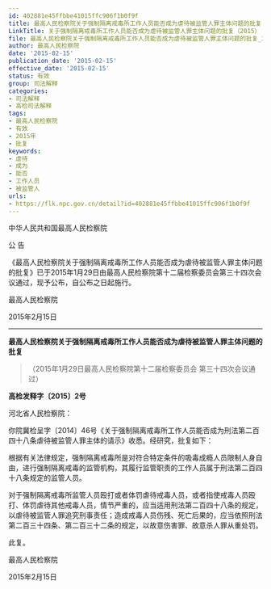 ```yaml
---
id: 402881e45ffbbe41015ffc906f1b0f9f
title: 最高人民检察院关于强制隔离戒毒所工作人员能否成为虐待被监管人罪主体问题的批复
LinkTitle: 关于强制隔离戒毒所工作人员能否成为虐待被监管人罪主体问题的批复（2015）
file: 最高人民检察院关于强制隔离戒毒所工作人员能否成为虐待被监管人罪主体问题的批复_20150215_402881e45ffbbe41015ffc906f1b0f9f.docx
author: 最高人民检察院
date: '2015-02-15'
publication_date: '2015-02-15'
effective_date: '2015-02-15'
status: 有效
group: 司法解释
categories:
- 司法解释
- 高检司法解释
tags:
- 最高人民检察院
- 有效
- 2015年
- 批复
keywords:
- 虐待
- 成为
- 能否
- 工作人员
- 被监管人
urls:
- https://flk.npc.gov.cn/detail?id=402881e45ffbbe41015ffc906f1b0f9f
---
```


中华人民共和国最高人民检察院

公 告

《最高人民检察院关于强制隔离戒毒所工作人员能否成为虐待被监管人罪主体问题的批复》已于2015年1月29日由最高人民检察院第十二届检察委员会第三十四次会议通过，现予公布，自公布之日起施行。

最高人民检察院

2015年2月15日

---

**最高人民检察院关于强制隔离戒毒所工作人员能否成为虐待被监管人罪主体问题的批复**

> （2015年1月29日最高人民检察院第十二届检察委员会
> 第三十四次会议通过）

**高检发释字〔2015〕2号**

河北省人民检察院：

你院冀检呈字〔2014〕46号《关于强制隔离戒毒所工作人员能否成为刑法第二百四十八条虐待被监管人罪主体的请示》收悉。经研究，批复如下：

根据有关法律规定，强制隔离戒毒所是对符合特定条件的吸毒成瘾人员限制人身自由，进行强制隔离戒毒的监管机构，其履行监管职责的工作人员属于刑法第二百四十八条规定的监管人员。

对于强制隔离戒毒所监管人员殴打或者体罚虐待戒毒人员，或者指使戒毒人员殴打、体罚虐待其他戒毒人员，情节严重的，应当适用刑法第二百四十八条的规定，以虐待被监管人罪追究刑事责任；造成戒毒人员伤残、死亡后果的，应当依照刑法第二百三十四条、第二百三十二条的规定，以故意伤害罪、故意杀人罪从重处罚。

此复。

最高人民检察院

2015年2月15日
